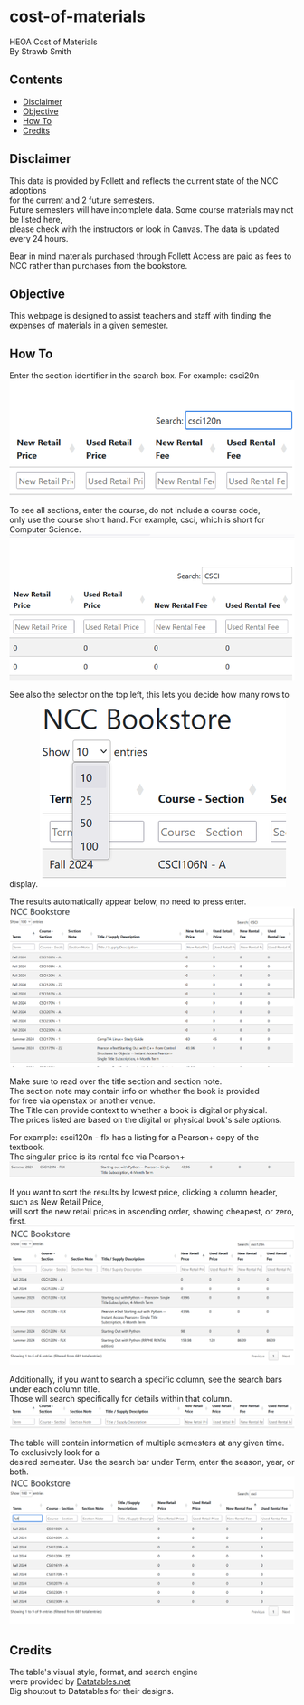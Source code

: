 # cost-of-materials
HEOA Cost of Materials  
By Strawb Smith

## Contents

- [Disclaimer](#disclaimer)
- [Objective](#objective)
- [How To](#how-to)
- [Credits](#credits)

## Disclaimer

This data is provided by Follett and reflects the current state of the NCC adoptions  
for the current and 2 future semesters.  
Future semesters will have incomplete data. Some course materials may not be listed here,  
please check with the instructors or look in Canvas. The data is updated every 24 hours.  
  
Bear in mind materials purchased through Follett Access are paid as fees to NCC rather than purchases from the bookstore.

## Objective

This webpage is designed to assist teachers and staff with finding the expenses of materials
in a given semester.

## How To

Enter the section identifier in the search box. For example: csci20n
![The search bar](markdown-imgs/csci120n.png)

To see all sections, enter the course, do not include a course code,  
only use the course short hand. For example, csci, which is short for Computer Science.
![Entry of CSCI for the sake of a demo](markdown-imgs/csci.png)

See also the selector on the top left, this lets you decide how many rows to display.
![The show N entries selector, and list of options](markdown-imgs/show_entries.png)

The results automatically appear below, no need to press enter.
![The table with the results searched for](markdown-imgs/csci_result.png)

Make sure to read over the title section and section note.  
The section note may contain info on whether the book is provided  
for free via openstax or another venue.  
The Title can provide context to whether a book is digital or physical.  
The prices listed are based on the digital or physical book's sale options.  

For example: csci120n - flx has a listing for a Pearson+ copy of the textbook.  
The singular price is its rental fee via Pearson+
![A listing of Starting Out with Python as provided by Pearson+](markdown-imgs/pearson.png)

If you want to sort the results by lowest price, clicking a column header, such as New Retail Price,  
will sort the new retail prices in ascending order, showing cheapest, or zero, first.
![Demonstration of ascending sorted data](markdown-imgs/asc.png)

Additionally, if you want to search a specific column, see the search bars under each column title.  
Those will search specifically for details within that column.
![The column search bars](markdown-imgs/column_search.png)

The table will contain information of multiple semesters at any given time. To exclusively look for a  
desired semester. Use the search bar under Term, enter the season, year, or both.
![The table searching for courses under csci, but only during fall terms](markdown-imgs/term.png)

## Credits

The table's visual style, format, and search engine  
were provided by [Datatables.net](https://datatables.net/)  
Big shoutout to Datatables for their designs.